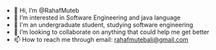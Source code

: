 - 👋 Hi, I’m @RahafMuteb
- 👀 I’m interested in Software Engineering and java language
- 🌱 I'm an undergraduate student, studying software engineering
- 💞️ I’m looking to collaborate on anything that could help me get better
- 📫 How to reach me through email: rahafmutebali@gmail.com 

<!---
RahafMuteb/RahafMuteb is a ✨ special ✨ repository because its `README.md` (this file) appears on your GitHub profile.
You can click the Preview link to take a look at your changes.
--->
